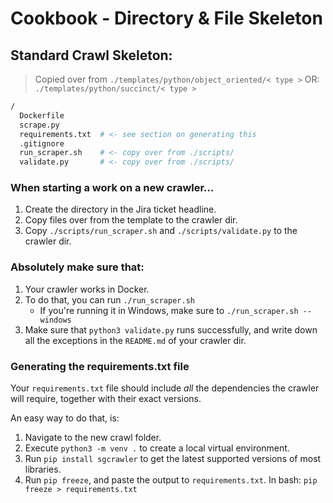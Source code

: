 # Cookbook - Directory & File Skeleton
## Standard Crawl Skeleton:
> Copied over from `./templates/python/object_oriented/< type >` OR: `./templates/python/succinct/< type >`
```bash
/
  Dockerfile        
  scrape.py
  requirements.txt  # <- see section on generating this
  .gitignore
  run_scraper.sh    # <- copy over from ./scripts/
  validate.py       # <- copy over from ./scripts/
```

### When starting a work on a new crawler...
1. Create the directory in the Jira ticket headline.
2. Copy files over from the template to the crawler dir.
3. Copy `./scripts/run_scraper.sh` and `./scripts/validate.py` to the crawler dir.

### Absolutely make sure that:
1. Your crawler works in Docker.
2. To do that, you can run `./run_scraper.sh`
    * If you're running it in Windows, make sure to `./run_scraper.sh --windows`
3. Make sure that `python3 validate.py` runs successfully, and write down all the exceptions in the `README.md` of your 
   crawler dir.

### Generating the requirements.txt file
Your `requirements.txt` file should include _all_ the dependencies the crawler will require, together with their exact 
versions.

An easy way to do that, is:
1. Navigate to the new crawl folder.
2. Execute `python3 -m venv .` to create a local virtual environment.
3. Run `pip install sgcrawler` to get the latest supported versions of most libraries.
4. Run `pip freeze`, and paste the output to `requirements.txt`. In bash: `pip freeze > requirements.txt`
